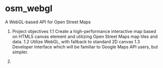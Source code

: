 osm_webgl
=========

A WebGL-based API for Open Street Maps


1. Project objectives
    1.1  Create a high-performance interactive map based on HTML5 canvas element and utilizing Open Street Maps map tiles and data.
    1.2  Utilize WebGL, with fallback to standard 2D canvas
    1.3  Developer interface which will be familiar to Google Maps API users, but simpler.


2. 